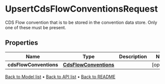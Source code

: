 

# UpsertCdsFlowConventionsRequest

CDS Flow convention that is to be stored in the convention data store. Only one of these must be present.

## Properties

| Name | Type | Description | Notes |
|------------ | ------------- | ------------- | -------------|
|**cdsFlowConventions** | [**CdsFlowConventions**](CdsFlowConventions.md) |  |  [optional] |



[Back to Model list](../README.md#documentation-for-models) &#8226; [Back to API list](../README.md#documentation-for-api-endpoints) &#8226; [Back to README](../README.md)


